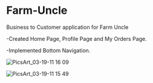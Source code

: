 # Farm-Uncle

Business to Customer application for Farm Uncle

-Created Home Page, Profile Page and My Orders Page.

-Implemented Bottom Navigation.

![PicsArt_03-19-11 16 09](https://user-images.githubusercontent.com/43096728/77098223-07375100-6a38-11ea-8cb1-33a68034dbc7.jpg)

![PicsArt_03-19-11 15 49](https://user-images.githubusercontent.com/43096728/77098231-08687e00-6a38-11ea-929a-8f3c26aab34d.jpg)
